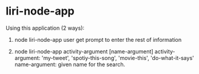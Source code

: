# liri-node-app

Using this application (2 ways):
1. node liri-node-app
	user get prompt to enter the rest of information

2. node liri-node-app activity-argument [name-argument]
	activity-argument: 'my-tweet', 'spotiy-this-song', 'movie-this', 'do-what-it-says'
	name-argument: given name for the search.